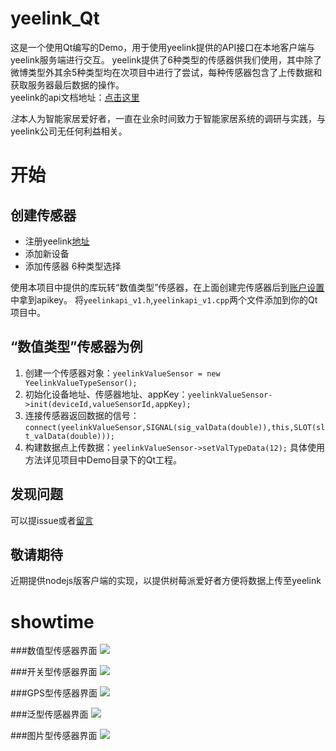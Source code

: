 # yeelink_Qt
这是一个使用Qt编写的Demo，用于使用yeelink提供的API接口在本地客户端与yeelink服务端进行交互。
yeelink提供了6种类型的传感器供我们使用，其中除了微博类型外其余5种类型均在次项目中进行了尝试，每种传感器包含了上传数据和获取服务器最后数据的操作。</br>
yeelink的api文档地址：[点击这里](http://www.yeelink.net/develop/api)

*注*本人为智能家居爱好者，一直在业余时间致力于智能家居系统的调研与实践，与yeelink公司无任何利益相关。

# 开始
## 创建传感器
- 注册yeelink[地址](http://developer.yeelink.net/zh_CN/)
- 添加新设备
- 添加传感器   6种类型选择

使用本项目中提供的库玩转“数值类型”传感器，在上面创建完传感器后到[账户设置](http://developer.yeelink.net/zh_CN/member/apikey)中拿到apikey。
将`yeelinkapi_v1.h`,`yeelinkapi_v1.cpp`两个文件添加到你的Qt项目中。

## “数值类型”传感器为例
1.  创建一个传感器对象：`yeelinkValueSensor = new YeelinkValueTypeSensor();`
2.  初始化设备地址、传感器地址、appKey：`yeelinkValueSensor->init(deviceId,valueSensorId,appKey);`
3.  连接传感器返回数据的信号： `connect(yeelinkValueSensor,SIGNAL(sig_valData(double)),this,SLOT(slt_valData(double)));`
4.  构建数据点上传数据：`yeelinkValueSensor->setValTypeData(12);`
具体使用方法详见项目中Demo目录下的Qt工程。

## 发现问题
可以提issue或者[留言](http://blog.csdn.net/tianzhihen_wq/article/details/52974107)

## 敬请期待
近期提供nodejs版客户端的实现，以提供树莓派爱好者方便将数据上传至yeelink

# showtime
###数值型传感器界面
![](https://github.com/tianzhihen/yeelink_Qt/blob/master/img/c%E6%95%B0%E5%80%BC%E5%9E%8B.png?raw=true)

###开关型传感器界面
![](https://github.com/tianzhihen/yeelink_Qt/blob/master/img/c%E5%BC%80%E5%85%B3%E5%9E%8B.png?raw=true)

###GPS型传感器界面
![](https://github.com/tianzhihen/yeelink_Qt/blob/master/img/cGPS%E5%9E%8B.png?raw=true)

###泛型传感器界面
![](https://github.com/tianzhihen/yeelink_Qt/blob/master/img/c%E6%B3%9B%E5%9E%8B.png?raw=true)

###图片型传感器界面
![](https://github.com/tianzhihen/yeelink_Qt/blob/master/img/c%E5%9B%BE%E7%89%87%E5%9E%8B.png?raw=true)
